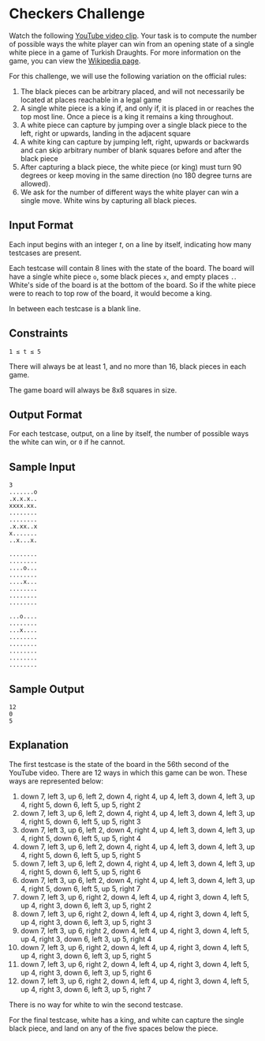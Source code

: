 # Checkers Challenge
Watch the following [YouTube video clip](https://www.youtube.com/watch?v=8l8mvXHyCOY&app=desktop). Your task is to compute the number of possible ways the white player can win from an opening state of a single white piece in a game of Turkish Draughts. For more information on the game, you can view the [Wikipedia page](https://en.wikipedia.org/wiki/Turkish_draughts).

For this challenge, we will use the following variation on the official rules:
1. The black pieces can be arbitrary placed, and will not necessarily be located at places reachable in a legal game
2. A single white piece is a king if, and only if, it is placed in or reaches the top most line. Once a piece is a king it remains a king throughout.
3. A white piece can capture by jumping over a single black piece to the left, right or upwards, landing in the adjacent square
4. A white king can capture by jumping left, right, upwards or backwards and can skip arbitrary number of blank squares before and after the black piece
5. After capturing a black piece, the white piece (or king) must turn 90 degrees or keep moving in the same direction (no 180 degree turns are allowed).
6. We ask for the number of different ways the white player can win a single move. White wins by capturing all black pieces.

## Input Format
Each input begins with an integer *t*, on a line by itself, indicating how many testcases are present.

Each testcase will contain 8 lines with the state of the board. The board will have a single white piece `o`, some black pieces `x`, and empty places `.`. White's side of the board is at the bottom of the board. So if the white piece were to reach to top row of the board, it would become a king.

In between each testcase is a blank line.

## Constraints
```
1 ≤ t ≤ 5
```

There will always be at least 1, and no more than 16, black pieces in each game.

The game board will always be 8x8 squares in size.

## Output Format
For each testcase, output, on a line by itself, the number of possible ways the white can win, or `0` if he cannot.

## Sample Input
```
3
.......o
.x.x.x..
xxxx.xx.
........
........
.x.xx..x
x.......
..x...x.

........
........
....o...
........
....x...
........
........
........

...o....
........
...x....
........
........
........
........
........
```

## Sample Output
```
12
0
5
```

## Explanation
The first testcase is the state of the board in the 56th second of the YouTube video. There are 12 ways in which this game can be won. These ways are represented below:

1. down 7, left 3, up 6, left 2, down 4, right 4, up 4, left 3, down 4, left 3, up 4, right 5, down 6, left 5, up 5, right 2
2. down 7, left 3, up 6, left 2, down 4, right 4, up 4, left 3, down 4, left 3, up 4, right 5, down 6, left 5, up 5, right 3
3. down 7, left 3, up 6, left 2, down 4, right 4, up 4, left 3, down 4, left 3, up 4, right 5, down 6, left 5, up 5, right 4
4. down 7, left 3, up 6, left 2, down 4, right 4, up 4, left 3, down 4, left 3, up 4, right 5, down 6, left 5, up 5, right 5
5. down 7, left 3, up 6, left 2, down 4, right 4, up 4, left 3, down 4, left 3, up 4, right 5, down 6, left 5, up 5, right 6
6. down 7, left 3, up 6, left 2, down 4, right 4, up 4, left 3, down 4, left 3, up 4, right 5, down 6, left 5, up 5, right 7
7. down 7, left 3, up 6, right 2, down 4, left 4, up 4, right 3, down 4, left 5, up 4, right 3, down 6, left 3, up 5, right 2
8. down 7, left 3, up 6, right 2, down 4, left 4, up 4, right 3, down 4, left 5, up 4, right 3, down 6, left 3, up 5, right 3
9. down 7, left 3, up 6, right 2, down 4, left 4, up 4, right 3, down 4, left 5, up 4, right 3, down 6, left 3, up 5, right 4
10. down 7, left 3, up 6, right 2, down 4, left 4, up 4, right 3, down 4, left 5, up 4, right 3, down 6, left 3, up 5, right 5
11. down 7, left 3, up 6, right 2, down 4, left 4, up 4, right 3, down 4, left 5, up 4, right 3, down 6, left 3, up 5, right 6
12. down 7, left 3, up 6, right 2, down 4, left 4, up 4, right 3, down 4, left 5, up 4, right 3, down 6, left 3, up 5, right 7

There is no way for white to win the second testcase.

For the final testcase, white has a king, and white can capture the single black piece, and land on any of the five spaces below the piece.
